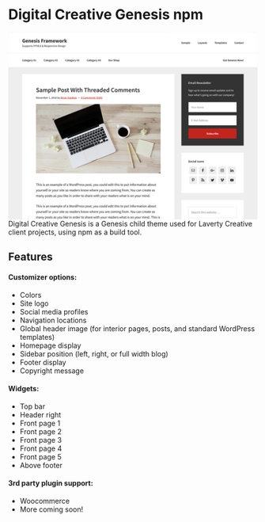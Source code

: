 Digital Creative Genesis npm
=======================

<img alt="Digital Creative Genesis" src="screenshot.png" style="float: right; margin-left: 10px;">

Digital Creative Genesis is a Genesis child theme used for Laverty Creative client projects, using npm as a build tool.
<br>


## Features

#### Customizer options:
* Colors
* Site logo
* Social media profiles
* Navigation locations
* Global header image (for interior pages, posts, and standard WordPress templates)
* Homepage display
* Sidebar position (left, right, or full width blog)
* Footer display
* Copyright message

#### Widgets:
* Top bar
* Header right
* Front page 1
* Front page 2
* Front page 3
* Front page 4
* Front page 5
* Above footer

#### 3rd party plugin support:
* Woocommerce
* More coming soon!